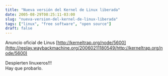```yaml
---
title: "Nueva versión del Kernel de Linux liberada"
date: 2005-08-29T08:25:11-03:00
slug: "nueva-version-del-kernel-de-linux-liberada"
tags: ["linux", "free software", "open source"]
draft: false
---
```


Anuncio oficial de
Linus [http://kerneltrap.org/node/5600](http://replay.waybackmachine.org/20060211180549/http://kerneltrap.org/node/5600)

Despierten linuxeros!!!\
Hay que probarlo.

